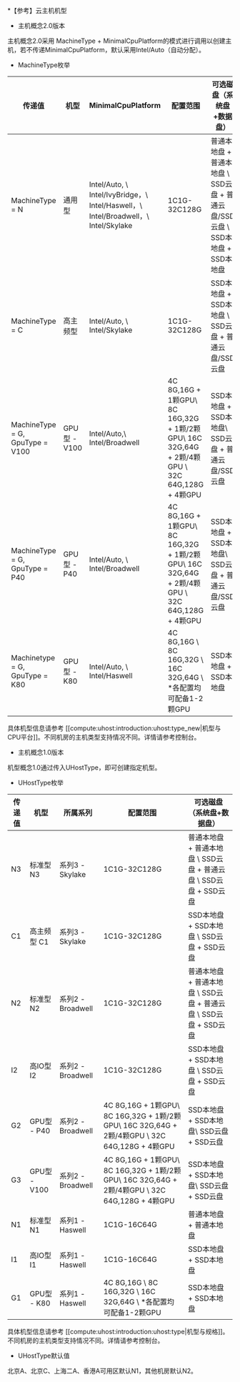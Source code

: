 

*【参考】云主机机型 

* 主机概念2.0版本

主机概念2.0采用 MachineType + MinimalCpuPlatform的模式进行调用以创建主机，若不传递MinimalCpuPlatform，默认采用Intel/Auto（自动分配）。

* MachineType枚举

| 传递值                              | 机型           | MinimalCpuPlatform                                                             | 配置范围                                                                                        | 可选磁盘（系统盘+数据盘）                                           |
|---|---|---|---|---|
| MachineType = N                  | 通用型          | Intel/Auto, \\ Intel/IvyBridge，\\ Intel/Haswell，\\ Intel/Broadwell，\\ Intel/Skylake  | 1C1G-32C128G                                                                                | 普通本地盘 + 普通本地盘 \\ SSD云盘 + 普通云盘/SSD云盘 \\ SSD本地盘 + SSD本地盘  |
| MachineType = C                  | 高主频型         | Intel/Auto, \\ Intel/Skylake                                                         | 1C1G-32C128G                                                                                | SSD本地盘 + SSD本地盘 \\ SSD云盘 + 普通云盘/SSD云盘                   |
| MachineType = G, GpuType = V100  | GPU型 - V100  | Intel/Auto,\\ Intel/Broadwell                                                        | 4C 8G,16G + 1颗GPU\\ 8C 16G,32G + 1颗/2颗GPU\\ 16C 32G,64G + 2颗/4颗GPU \\ 32C 64G,128G + 4颗GPU  | SSD本地盘 + SSD本地盘\\ SSD云盘 + 普通云盘/SSD云盘                    |
| MachineType = G, GpuType = P40   | GPU型 - P40   | Intel/Auto, \\ Intel/Broadwell                                                       | 4C 8G,16G + 1颗GPU\\ 8C 16G,32G + 1颗/2颗GPU\\ 16C 32G,64G + 2颗/4颗GPU \\ 32C 64G,128G + 4颗GPU  | SSD本地盘 + SSD本地盘\\ SSD云盘 + 普通云盘/SSD云盘                    |
| Machinetype = G, GpuType = K80   | GPU型 - K80   | Intel/Auto, \\ Intel/Haswell                                                         | 4C 8G,16G \\ 8C 16G,32G \\ 16C 32G,64G \\  *各配置均可配备1-2颗GPU                                  | SSD本地盘 + SSD本地盘                                         |

具体机型信息请参考 [[compute:uhost:introduction:uhost:type_new|机型与CPU平台]]。不同机房的主机类型支持情况不同。详情请参考控制台。

* 主机概念1.0版本

机型概念1.0通过传入UHostType，即可创建指定机型。

* UHostType枚举 

| 传递值  | 机型          | 所属系列           | 配置范围 | 可选磁盘（系统盘+数据盘）    | 
|---|---|---|---|---|
| N3   | 标准型 N3      | 系列3 - Skylake  | 1C1G-32C128G  | 普通本地盘 + 普通本地盘 \\ SSD云盘 + 普通云盘 \\ SSD云盘 + SSD云盘 |
| C1   | 高主频型 C1      | 系列3 - Skylake  | 1C1G-32C128G  | SSD本地盘 + SSD本地盘 \\ SSD云盘 + SSD云盘 |
| N2   | 标准型 N2      | 系列2 - Broadwell  | 1C1G-32C128G  | 普通本地盘 + 普通本地盘 \\ SSD云盘 + 普通云盘 \\ SSD云盘 + SSD云盘 |
| I2   | 高IO型 I2      | 系列2 - Broadwell  | 1C1G-32C128G  | SSD本地盘 + SSD本地盘 \\ SSD云盘 + SSD云盘 |
| G2   | GPU型 - P40  | 系列2 - Broadwell  | 4C 8G,16G + 1颗GPU\\ 8C 16G,32G + 1颗/2颗GPU\\ 16C 32G,64G + 2颗/4颗GPU \\ 32C 64G,128G + 4颗GPU  | SSD本地盘 + SSD本地盘\\ SSD云盘 + SSD云盘 |
| G3   | GPU型 - V100  | 系列2 - Broadwell  | 4C 8G,16G + 1颗GPU\\ 8C 16G,32G + 1颗/2颗GPU\\ 16C 32G,64G + 2颗/4颗GPU \\ 32C 64G,128G + 4颗GPU  | SSD本地盘 + SSD本地盘\\ SSD云盘 + SSD云盘 |
| N1   | 标准型 N1      | 系列1 - Haswell  | 1C1G-16C64G  | 普通本地盘 + 普通本地盘 |
| I1   | 高IO型 I1     | 系列1 - Haswell  | 1C1G-16C64G     | SSD本地盘 + SSD本地盘   |
| G1   | GPU型 - K80  | 系列1 - Haswell  | 4C 8G,16G \\ 8C 16G,32G \\ 16C 32G,64G \\  *各配置均可配备1-2颗GPU  | SSD本地盘 + SSD本地盘 |

具体机型信息请参考 [[compute:uhost:introduction:uhost:type|机型与规格]]。不同机房的主机类型支持情况不同。详情请参考控制台。

* UHostType默认值 

北京A、北京C、上海二A、香港A可用区默认N1，其他机房默认N2。
